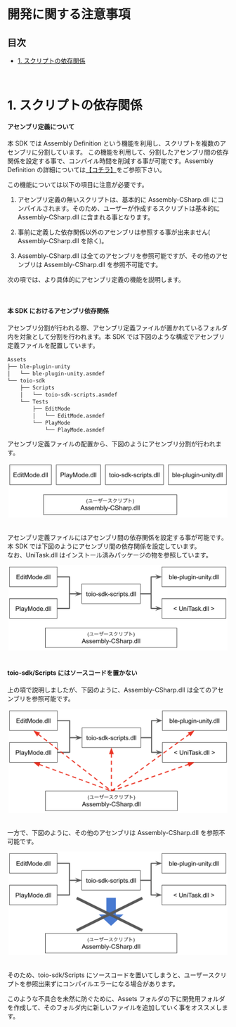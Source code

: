 # 開発に関する注意事項

## 目次

- [1. スクリプトの依存関係](development_basics.md#1-スクリプトの依存関係)

<br>

# 1. スクリプトの依存関係

#### アセンブリ定義について

本 SDK では Assembly Definition という機能を利用し、スクリプトを複数のアセンブリに分割しています。
この機能を利用して、分割したアセンブリ間の依存関係を設定する事で、コンパイル時間を削減する事が可能です。Assembly Definition の詳細については[【コチラ】](https://docs.unity3d.com/ja/2018.4/Manual/ScriptCompilationAssemblyDefinitionFiles.html)をご参照下さい。

この機能については以下の項目に注意が必要です。

1. アセンブリ定義の無いスクリプトは、基本的に Assembly-CSharp.dll にコンパイルされます。そのため、ユーザーが作成するスクリプトは基本的に Assembly-CSharp.dll に含まれる事となります。

2. 事前に定義した依存関係以外のアセンブリは参照する事が出来ません( Assembly-CSharp.dll を除く)。

3. Assembly-CSharp.dll は全てのアセンブリを参照可能ですが、その他のアセンブリは Assembly-CSharp.dll を参照不可能です。

次の項では、より具体的にアセンブリ定義の機能を説明します。

<br>

#### 本 SDK におけるアセンブリ依存関係

アセンブリ分割が行われる際、アセンブリ定義ファイルが置かれているフォルダ内を対象として分割を行われます。本 SDK では下図のような構成でアセンブリ定義ファイルを配置しています。


```
Assets
├── ble-plugin-unity
│   └── ble-plugin-unity.asmdef
└── toio-sdk
    ├── Scripts
    │   └── toio-sdk-scripts.asmdef
    └── Tests
        ├── EditMode
        │   └── EditMode.asmdef
        └── PlayMode
            └── PlayMode.asmdef
```

アセンブリ定義ファイルの配置から、下図のようにアセンブリ分割が行われます。

<div align="center">
<img width=500 src="res/development/assemblies.png">
</div>

<br>

アセンブリ定義ファイルにはアセンブリ間の依存関係を設定する事が可能です。
本 SDK では下図のようにアセンブリ間の依存関係を設定しています。<br>
なお、UniTask.dll はインストール済みパッケージの物を参照しています。

<div align="center">
<img width=500 src="res/development/dependencies.png">
</div>

<br>

#### toio-sdk/Scripts にはソースコードを置かない

上の項で説明しましたが、下図のように、Assembly-CSharp.dll は全てのアセンブリを参照可能です。

<div align="center">
<img width=500 src="res/development/dependencies-userscript.png">
</div>

<br>

一方で、下図のように、その他のアセンブリは Assembly-CSharp.dll を参照不可能です。

<div align="center">
<img width=500 src="res/development/dependencies-missed-userscript.png">
</div>

<br>

そのため、toio-sdk/Scripts にソースコードを置いてしまうと、ユーザースクリプトを参照出来ずにコンパイルエラーになる場合があります。

このような不具合を未然に防ぐために、Assets フォルダの下に開発用フォルダを作成して、そのフォルダ内に新しいファイルを追加していく事をオススメします。